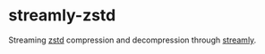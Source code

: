 # streamly-zstd

Streaming [zstd](https://github.com/facebook/zstd)
compression and decompression through
[streamly](https://github.com/composewell/streamly).
